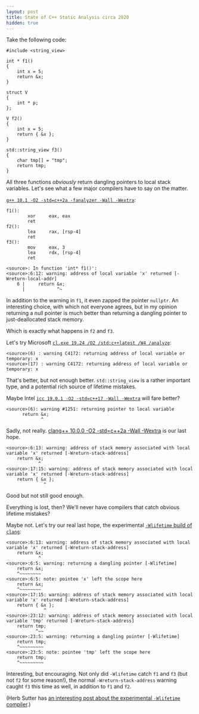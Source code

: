 ```yaml
---
layout: post
title: State of C++ Static Analysis circa 2020
hidden: true
---
```


Take the following code:

```
#include <string_view>

int * f1()
{
    int x = 5;
    return &x;
}

struct V
{
    int * p;
};

V f2()
{
    int x = 5;
    return { &x };
}

std::string_view f3()
{
    char tmp[] = "tmp";
    return tmp;
}
```

All three functions _obviously_ return dangling pointers to local
stack variables. Let's see what a few major compilers have to say
on the matter.

[`g++ 10.1 -O2 -std=c++2a -fanalyzer -Wall -Wextra`](https://godbolt.org/z/NU6vUc):

```
f1():
        xor     eax, eax
        ret
f2():
        lea     rax, [rsp-4]
        ret
f3():
        mov     eax, 3
        lea     rdx, [rsp-4]
        ret
```
```
<source>: In function 'int* f1()':
<source>:6:12: warning: address of local variable 'x' returned [-Wreturn-local-addr]
    6 |     return &x;
      |            ^~
```

In addition to the warning in `f1`, it even zapped the pointer `nullptr`. An interesting
choice, with which not everyone agrees, but in my opinion returning a null pointer is
much better than returning a dangling pointer to just-deallocated stack memory.

Which is exactly what happens in `f2` and `f3`.

Let's try Microsoft [`cl.exe 19.24 /O2 /std:c++latest /W4 /analyze`](https://godbolt.org/z/OSPCjC):

```
<source>(6) : warning C4172: returning address of local variable or temporary: x
<source>(17) : warning C4172: returning address of local variable or temporary: x
```

That's better, but not enough better. `std::string_view` is a rather important type, and
a potential rich source of lifetime mistakes.

Maybe Intel [`icc 19.0.1 -O2 -std=c++17 -Wall -Wextra`](https://godbolt.org/z/-2jd3J) will fare better?

```
<source>(6): warning #1251: returning pointer to local variable
      return &x;
             ^
```

Sadly, not really. [clang++ 10.0.0 -O2 -std=c++2a -Wall -Wextra](https://godbolt.org/z/Bj6Ke_) is our last hope.

```
<source>:6:13: warning: address of stack memory associated with local variable 'x' returned [-Wreturn-stack-address]
    return &x;
            ^
<source>:17:15: warning: address of stack memory associated with local variable 'x' returned [-Wreturn-stack-address]
    return { &x };
              ^
```

Good but not still good enough.

Everything is lost, then? We'll never have compilers that catch obvious lifetime mistakes?

Maybe not. Let's try our real last hope, the experimental [`-Wlifetime` build of `clang`](https://godbolt.org/z/QjvkX6):

```
<source>:6:13: warning: address of stack memory associated with local variable 'x' returned [-Wreturn-stack-address]
    return &x;
            ^
<source>:6:5: warning: returning a dangling pointer [-Wlifetime]
    return &x;
    ^~~~~~~~~
<source>:6:5: note: pointee 'x' left the scope here
    return &x;
    ^~~~~~~~~
<source>:17:15: warning: address of stack memory associated with local variable 'x' returned [-Wreturn-stack-address]
    return { &x };
              ^
<source>:23:12: warning: address of stack memory associated with local variable 'tmp' returned [-Wreturn-stack-address]
    return tmp;
           ^~~
<source>:23:5: warning: returning a dangling pointer [-Wlifetime]
    return tmp;
    ^~~~~~~~~~
<source>:23:5: note: pointee 'tmp' left the scope here
    return tmp;
    ^~~~~~~~~~
```

Interesting, but encouraging. Not only did `-Wlifetime` catch `f1` and `f3` (but not `f2` for some reason!), the
normal `-Wreturn-stack-address` warning caught `f3` this time as well, in addition to `f1` and `f2`.

(Herb Sutter has [an interesting post about the experimental `-Wlifetime` compiler](https://herbsutter.com/2018/09/20/lifetime-profile-v1-0-posted/).)
